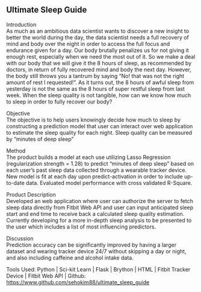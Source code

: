 ## Ultimate Sleep Guide                                                          


Introduction  
As much as an ambitious data scientist wants to discover a new insight to better the world during the day, the data scientist needs a full recovery of mind and body over the night in order to access the full focus and endurance given for a day. Our body brutally penalizes us for not giving it enough rest, especially when we need the most out of it. So we make a deal with our body that we will give it the 8 hours of sleep, as recommended by doctors, in return of fully recovered mind and body the next day. However, the body still throws you a tantrum by saying “No! that was not the right amount of rest I requested!”. As it turns out, the 8 hours of awful sleep from yesterday is not the same as the 8 hours of super restful sleep from last week. When the sleep quality is not tangible, how can we know how much to sleep in order to fully recover our body? 

Objective  
The objective is to help users knowingly decide how much to sleep by constructing a prediction model that user can interact over web application to estimate the sleep quality for each night. Sleep quality can be measured by “minutes of deep sleep”

Method  
The product builds a model at each use utilizing Lasso Regression (regularization strength = 1.28) to predict “minutes of deep sleep” based on each user’s past sleep data collected through a wearable tracker device. New model is fit at each day upon predict-activation in order to include up-to-date data. Evaluated model performance with cross validated R-Square. 

Product Description  
Developed an web application where user can authorize the server to fetch sleep data directly from Fitbit Web API and user can input anticipated sleep start and end time to receive back a calculated sleep quality estimation. Currently developing for a more in-depth sleep analysis to be presented to the user which includes a list of most influencing predictors.

Discussion  
Prediction accuracy can be significantly improved by having a larger dataset and wearing tracker device 24/7 without skipping a day or night, and also including caffeine and alcohol intake data.

Tools Used: Python | Sci-kit Learn | Flask | Brython | HTML | Fitbit Tracker Device | Fitbit Web API | 
Github: https://www.github.com/sehokim88/ultimate_sleep_guide


